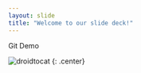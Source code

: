 ```yaml
---
layout: slide
title: "Welcome to our slide deck!"
---
```

Git Demo

![droidtocat](https://octodex.github.com/images/droidtocat.png)
{: .center}
